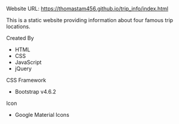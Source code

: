Website URL:
https://thomastam456.github.io/trip_info/index.html


This is a static website providing information about four famous trip locations.

Created By
- HTML
- CSS
- JavaScript
- jQuery

CSS Framework
- Bootstrap v4.6.2

Icon
- Google Material Icons
